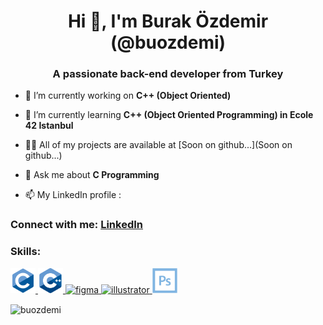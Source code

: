 

<h1 align="center">Hi 👋, I'm Burak Özdemir (@buozdemi) </h1>
<h3 align="center">A passionate back-end developer from Turkey</h3>

- 🔭 I’m currently working on **C++ (Object Oriented)**

- 🌱 I’m currently learning **C++ (Object Oriented Programming) in Ecole 42 Istanbul**

- 👨‍💻 All of my projects are available at [Soon on github...](Soon on github...)

- 💬 Ask me about **C Programming**

- 📫 My LinkedIn profile : 

<h3 align="left">Connect with me: <a href="[adres](https://www.linkedin.com/in/burak-%C3%B6zdemir-a3a554216/)">LinkedIn</a> </h3>
<p align="left">
</p>

<h3 align="left">Skills:</h3>
<p align="left"> <a href="https://www.cprogramming.com/" target="_blank" rel="noreferrer"> <img src="https://raw.githubusercontent.com/devicons/devicon/master/icons/c/c-original.svg" alt="c" width="40" height="40"/> </a> <a href="https://www.w3schools.com/cpp/" target="_blank" rel="noreferrer"> <img src="https://raw.githubusercontent.com/devicons/devicon/master/icons/cplusplus/cplusplus-original.svg" alt="cplusplus" width="40" height="40"/> </a> <a href="https://www.figma.com/" target="_blank" rel="noreferrer"> <img src="https://www.vectorlogo.zone/logos/figma/figma-icon.svg" alt="figma" width="40" height="40"/> </a> <a href="https://www.adobe.com/in/products/illustrator.html" target="_blank" rel="noreferrer"> <img src="https://www.vectorlogo.zone/logos/adobe_illustrator/adobe_illustrator-icon.svg" alt="illustrator" width="40" height="40"/> </a> <a href="https://www.photoshop.com/en" target="_blank" rel="noreferrer"> <img src="https://raw.githubusercontent.com/devicons/devicon/master/icons/photoshop/photoshop-line.svg" alt="photoshop" width="40" height="40"/> </a> </p>

<p><img align="center" src="https://github-readme-stats.vercel.app/api/top-langs?username=buozdemi&show_icons=true&locale=en&layout=compact" alt="buozdemi" /></p>
<!---
For now, I will share my Ecole 42 Istanbul project codes with you.
--->
